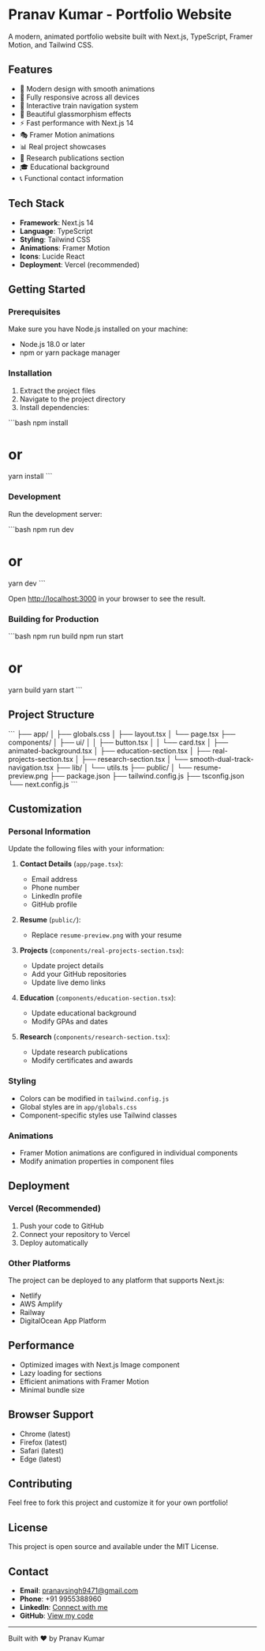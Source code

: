 # Pranav Kumar - Portfolio Website

A modern, animated portfolio website built with Next.js, TypeScript, Framer Motion, and Tailwind CSS.

## Features

- 🚀 Modern design with smooth animations
- 📱 Fully responsive across all devices
- 🎯 Interactive train navigation system
- 🎨 Beautiful glassmorphism effects
- ⚡ Fast performance with Next.js 14
- 🎭 Framer Motion animations
- 📊 Real project showcases
- 📝 Research publications section
- 🎓 Educational background
- 📞 Functional contact information

## Tech Stack

- **Framework**: Next.js 14
- **Language**: TypeScript
- **Styling**: Tailwind CSS
- **Animations**: Framer Motion
- **Icons**: Lucide React
- **Deployment**: Vercel (recommended)

## Getting Started

### Prerequisites

Make sure you have Node.js installed on your machine:
- Node.js 18.0 or later
- npm or yarn package manager

### Installation

1. Extract the project files
2. Navigate to the project directory
3. Install dependencies:

\`\`\`bash
npm install
# or
yarn install
\`\`\`

### Development

Run the development server:

\`\`\`bash
npm run dev
# or
yarn dev
\`\`\`

Open [http://localhost:3000](http://localhost:3000) in your browser to see the result.

### Building for Production

\`\`\`bash
npm run build
npm run start
# or
yarn build
yarn start
\`\`\`

## Project Structure

\`\`\`
├── app/
│   ├── globals.css
│   ├── layout.tsx
│   └── page.tsx
├── components/
│   ├── ui/
│   │   ├── button.tsx
│   │   └── card.tsx
│   ├── animated-background.tsx
│   ├── education-section.tsx
│   ├── real-projects-section.tsx
│   ├── research-section.tsx
│   └── smooth-dual-track-navigation.tsx
├── lib/
│   └── utils.ts
├── public/
│   └── resume-preview.png
├── package.json
├── tailwind.config.js
├── tsconfig.json
└── next.config.js
\`\`\`

## Customization

### Personal Information

Update the following files with your information:

1. **Contact Details** (`app/page.tsx`):
   - Email address
   - Phone number
   - LinkedIn profile
   - GitHub profile

2. **Resume** (`public/`):
   - Replace `resume-preview.png` with your resume

3. **Projects** (`components/real-projects-section.tsx`):
   - Update project details
   - Add your GitHub repositories
   - Update live demo links

4. **Education** (`components/education-section.tsx`):
   - Update educational background
   - Modify GPAs and dates

5. **Research** (`components/research-section.tsx`):
   - Update research publications
   - Modify certificates and awards

### Styling

- Colors can be modified in `tailwind.config.js`
- Global styles are in `app/globals.css`
- Component-specific styles use Tailwind classes

### Animations

- Framer Motion animations are configured in individual components
- Modify animation properties in component files

## Deployment

### Vercel (Recommended)

1. Push your code to GitHub
2. Connect your repository to Vercel
3. Deploy automatically

### Other Platforms

The project can be deployed to any platform that supports Next.js:
- Netlify
- AWS Amplify
- Railway
- DigitalOcean App Platform

## Performance

- Optimized images with Next.js Image component
- Lazy loading for sections
- Efficient animations with Framer Motion
- Minimal bundle size

## Browser Support

- Chrome (latest)
- Firefox (latest)
- Safari (latest)
- Edge (latest)

## Contributing

Feel free to fork this project and customize it for your own portfolio!

## License

This project is open source and available under the MIT License.

## Contact

- **Email**: pranavsingh9471@gmail.com
- **Phone**: +91 9955388960
- **LinkedIn**: [Connect with me](https://linkedin.com/in/pranav-kumar-singh)
- **GitHub**: [View my code](https://github.com/pranavkumar9471)

---

Built with ❤️ by Pranav Kumar
